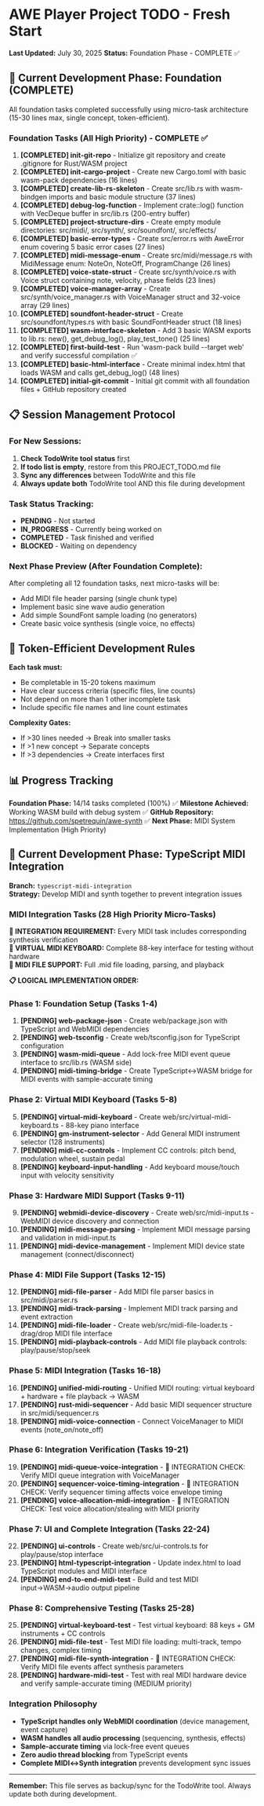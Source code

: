 # AWE Player Project TODO - Fresh Start

**Last Updated:** July 30, 2025
**Status:** Foundation Phase - COMPLETE ✅

## 🎯 Current Development Phase: Foundation (COMPLETE)

All foundation tasks completed successfully using micro-task architecture (15-30 lines max, single concept, token-efficient).

### **Foundation Tasks (All High Priority) - COMPLETE ✅**

1. **[COMPLETED] init-git-repo** - Initialize git repository and create .gitignore for Rust/WASM project
2. **[COMPLETED] init-cargo-project** - Create new Cargo.toml with basic wasm-pack dependencies (16 lines)
3. **[COMPLETED] create-lib-rs-skeleton** - Create src/lib.rs with wasm-bindgen imports and basic module structure (37 lines)
4. **[COMPLETED] debug-log-function** - Implement crate::log() function with VecDeque buffer in src/lib.rs (200-entry buffer)
5. **[COMPLETED] project-structure-dirs** - Create empty module directories: src/midi/, src/synth/, src/soundfont/, src/effects/
6. **[COMPLETED] basic-error-types** - Create src/error.rs with AweError enum covering 5 basic error cases (27 lines)
7. **[COMPLETED] midi-message-enum** - Create src/midi/message.rs with MidiMessage enum: NoteOn, NoteOff, ProgramChange (26 lines)
8. **[COMPLETED] voice-state-struct** - Create src/synth/voice.rs with Voice struct containing note, velocity, phase fields (23 lines)
9. **[COMPLETED] voice-manager-array** - Create src/synth/voice_manager.rs with VoiceManager struct and 32-voice array (29 lines)
10. **[COMPLETED] soundfont-header-struct** - Create src/soundfont/types.rs with basic SoundFontHeader struct (18 lines)
11. **[COMPLETED] wasm-interface-skeleton** - Add 3 basic WASM exports to lib.rs: new(), get_debug_log(), play_test_tone() (25 lines)
12. **[COMPLETED] first-build-test** - Run 'wasm-pack build --target web' and verify successful compilation ✅
13. **[COMPLETED] basic-html-interface** - Create minimal index.html that loads WASM and calls get_debug_log() (48 lines)
14. **[COMPLETED] initial-git-commit** - Initial git commit with all foundation files + GitHub repository created

## 📋 Session Management Protocol

### **For New Sessions:**
1. **Check TodoWrite tool status** first
2. **If todo list is empty**, restore from this PROJECT_TODO.md file
3. **Sync any differences** between TodoWrite and this file
4. **Always update both** TodoWrite tool AND this file during development

### **Task Status Tracking:**
- **PENDING** - Not started
- **IN_PROGRESS** - Currently being worked on
- **COMPLETED** - Task finished and verified
- **BLOCKED** - Waiting on dependency

### **Next Phase Preview (After Foundation Complete):**
After completing all 12 foundation tasks, next micro-tasks will be:
- Add MIDI file header parsing (single chunk type)
- Implement basic sine wave audio generation
- Add simple SoundFont sample loading (no generators)
- Create basic voice synthesis (single voice, no effects)

## 🎯 Token-Efficient Development Rules

**Each task must:**
- Be completable in 15-20 tokens maximum
- Have clear success criteria (specific files, line counts)
- Not depend on more than 1 other incomplete task
- Include specific file names and line count estimates

**Complexity Gates:**
- If >30 lines needed → Break into smaller tasks
- If >1 new concept → Separate concepts
- If >3 dependencies → Create interfaces first

## 📊 Progress Tracking

**Foundation Phase:** 14/14 tasks completed (100%) ✅
**Milestone Achieved:** Working WASM build with debug system ✅
**GitHub Repository:** https://github.com/spetrequin/awe-synth ✅
**Next Phase:** MIDI System Implementation (High Priority)

## 🎹 Current Development Phase: TypeScript MIDI Integration

**Branch:** `typescript-midi-integration`  
**Strategy:** Develop MIDI and synth together to prevent integration issues

### **MIDI Integration Tasks (28 High Priority Micro-Tasks)**

**🚨 INTEGRATION REQUIREMENT:** Every MIDI task includes corresponding synthesis verification  
**🎹 VIRTUAL MIDI KEYBOARD:** Complete 88-key interface for testing without hardware  
**🎼 MIDI FILE SUPPORT:** Full .mid file loading, parsing, and playback

**📋 LOGICAL IMPLEMENTATION ORDER:**

### **Phase 1: Foundation Setup (Tasks 1-4)**
1. **[PENDING] web-package-json** - Create web/package.json with TypeScript and WebMIDI dependencies
2. **[PENDING] web-tsconfig** - Create web/tsconfig.json for TypeScript configuration
3. **[PENDING] wasm-midi-queue** - Add lock-free MIDI event queue interface to src/lib.rs (WASM side)
4. **[PENDING] midi-timing-bridge** - Create TypeScript↔WASM bridge for MIDI events with sample-accurate timing

### **Phase 2: Virtual MIDI Keyboard (Tasks 5-8)**
5. **[PENDING] virtual-midi-keyboard** - Create web/src/virtual-midi-keyboard.ts - 88-key piano interface
6. **[PENDING] gm-instrument-selector** - Add General MIDI instrument selector (128 instruments)
7. **[PENDING] midi-cc-controls** - Implement CC controls: pitch bend, modulation wheel, sustain pedal
8. **[PENDING] keyboard-input-handling** - Add keyboard mouse/touch input with velocity sensitivity

### **Phase 3: Hardware MIDI Support (Tasks 9-11)**
9. **[PENDING] webmidi-device-discovery** - Create web/src/midi-input.ts - WebMIDI device discovery and connection
10. **[PENDING] midi-message-parsing** - Implement MIDI message parsing and validation in midi-input.ts
11. **[PENDING] midi-device-management** - Implement MIDI device state management (connect/disconnect)

### **Phase 4: MIDI File Support (Tasks 12-15)**
12. **[PENDING] midi-file-parser** - Add MIDI file parser basics in src/midi/parser.rs
13. **[PENDING] midi-track-parsing** - Implement MIDI track parsing and event extraction
14. **[PENDING] midi-file-loader** - Create web/src/midi-file-loader.ts - drag/drop MIDI file interface
15. **[PENDING] midi-playback-controls** - Add MIDI file playback controls: play/pause/stop/seek

### **Phase 5: MIDI Integration (Tasks 16-18)**
16. **[PENDING] unified-midi-routing** - Unified MIDI routing: virtual keyboard + hardware + file playback → WASM
17. **[PENDING] rust-midi-sequencer** - Add basic MIDI sequencer structure in src/midi/sequencer.rs
18. **[PENDING] midi-voice-connection** - Connect VoiceManager to MIDI events (note_on/note_off)

### **Phase 6: Integration Verification (Tasks 19-21)**
19. **[PENDING] midi-queue-voice-integration** - 🔄 INTEGRATION CHECK: Verify MIDI queue integration with VoiceManager
20. **[PENDING] sequencer-voice-timing-integration** - 🔄 INTEGRATION CHECK: Verify sequencer timing affects voice envelope timing
21. **[PENDING] voice-allocation-midi-integration** - 🔄 INTEGRATION CHECK: Test voice allocation/stealing with MIDI priority

### **Phase 7: UI and Complete Integration (Tasks 22-24)**
22. **[PENDING] ui-controls** - Create web/src/ui-controls.ts for play/pause/stop interface
23. **[PENDING] html-typescript-integration** - Update index.html to load TypeScript modules and MIDI interface
24. **[PENDING] end-to-end-midi-test** - Build and test MIDI input→WASM→audio output pipeline

### **Phase 8: Comprehensive Testing (Tasks 25-28)**
25. **[PENDING] virtual-keyboard-test** - Test virtual keyboard: 88 keys + GM instruments + CC controls
26. **[PENDING] midi-file-test** - Test MIDI file loading: multi-track, tempo changes, complex timing
27. **[PENDING] midi-file-synth-integration** - 🔄 INTEGRATION CHECK: Verify MIDI file events affect synthesis parameters
28. **[PENDING] hardware-midi-test** - Test with real MIDI hardware device and verify sample-accurate timing (MEDIUM priority)

### **Integration Philosophy**
- **TypeScript handles only WebMIDI coordination** (device management, event capture)
- **WASM handles all audio processing** (sequencing, synthesis, effects)
- **Sample-accurate timing** via lock-free event queues
- **Zero audio thread blocking** from TypeScript events
- **Complete MIDI↔Synth integration** prevents development sync issues

---
**Remember:** This file serves as backup/sync for the TodoWrite tool. Always update both during development.